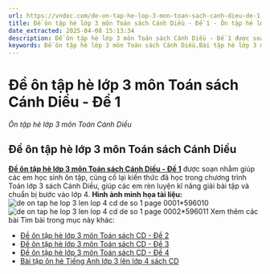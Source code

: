 ```yaml
---
url: https://vndoc.com/de-on-tap-he-lop-3-mon-toan-sach-canh-dieu-de-1-299226
title: Đề ôn tập hè lớp 3 môn Toán sách Cánh Diều - Đề 1 - Ôn tập hè lớp 3 môn Toán Cánh Diều - VnDoc.com
date_extracted: 2025-04-08 15:13:34
description: Đề ôn tập hè lớp 3 môn Toán sách Cánh Diều - Đề 1 được soạn nhằm giúp các em học sinh rèn luyện, củng cố các kiến thức để chuẩn bị bước vào năm học mới.
keywords: Đề ôn tập hè lớp 3 môn Toán sách Cánh Diều,Bài tập hè lớp 3 môn Toán sách Cánh Diều,bài tập ôn hè lớp 3 lên lớp 4,bài tập ôn hè lớp 3 lên 4,ôn tập hè lớp 3 lên 4,đề ôn tập hè lớp 3 lên 4,ôn hè lớp 3 lên 4,đề ôn tập lớp 3 lên lớp 4,bộ đề ôn tập hè lớp 3 lên lớp 4,ôn hè lớp 3,đề ôn tập hè lớp 3,bài tập ôn hè lớp 3 lên lớp 4 môn toán,bài tập ôn hè lớp 3 lên 4 môn toán,ôn tập hè lớp 3 lên 4 môn toán,đề ôn tập hè lớp 3 lên 4 môn toán
---
```


# Đề ôn tập hè lớp 3 môn Toán sách Cánh Diều - Đề 1
 _Ôn tập hè lớp 3 môn Toán Cánh Diều_
## Đề ôn tập hè lớp 3 môn Toán sách Cánh Diều
**[Đề ôn tập hè lớp 3 môn Toán sách Cánh Diều - Đề 1](<https://vndoc.com/de-on-tap-he-lop-3-mon-toan-sach-canh-dieu-de-1-299226>)** được soạn nhằm giúp các em học sinh ôn tập, củng cố lại kiến thức đã học trong chương trình Toán lớp 3  sách Cánh Diều, giúp các em rèn luyện kĩ năng giải bài tập và chuẩn bị bước vào lớp 4.
**Hình ảnh minh họa tài liệu:**
![de on tap he lop 3 len lop 4 cd de so 1 page 0001*596010](https://i.vdoc.vn/data/image/2024/05/23/de-on-tap-he-lop-3-len-lop-4-cd-de-so-1-page-0001.jpg)![de on tap he lop 3 len lop 4 cd de so 1 page 0002*596011](https://i.vdoc.vn/data/image/2024/05/23/de-on-tap-he-lop-3-len-lop-4-cd-de-so-1-page-0002.jpg)
Xem thêm các bài Tìm bài trong mục này khác:
  * [Đề ôn tập hè lớp 3 môn Toán sách CD - Đề 2](</de-on-tap-he-lop-3-mon-toan-sach-canh-dieu-de-2-299502>)
  * [Đề ôn tập hè lớp 3 môn Toán sách CD - Đề 3](</de-on-tap-he-lop-3-mon-toan-sach-canh-dieu-de-3-299636>)
  * [Đề ôn tập hè lớp 3 môn Toán sách CD - Đề 4](</de-on-tap-he-lop-3-mon-toan-sach-canh-dieu-de-4-299664>)
  * [Bài tập ôn hè Tiếng Anh lớp 3 lên lớp 4 sách CD](</bai-tap-on-he-tieng-anh-lop-3-len-lop-4-sach-canh-dieu-299299>)

